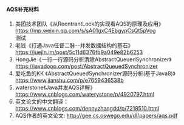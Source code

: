 #### AQS补充材料
  1. 美团技术团队《从ReentrantLock的实现看AQS的原理及应用》https://mp.weixin.qq.com/s/sA01gxC4EbgypCsQt5pVog  
   测试
  2. 老钱《打通Java任督二脉--并发数据结构的基石》https://juejin.im/post/5c11d6376fb9a049e82b6253
  3. HongJie《一行一行源码分析清除AbstractQueuedSynchronizer》https://javadoop.com/post/AbstractQueuedSynchronizer
  4. 爱吃鱼的KK 《AbstractQueuedSynchronizer源码分析(基于Java8)》https://www.jianshu.com/p/e7659436538b
  5. waterstone《Java并发AQS详解》https://www.cnblogs.com/waterystone/p/4920797.html
  6. 英文论文的中文翻译：https://www.cnblogs.com/dennyzhangdd/p/7218510.html
  7. AQS作者的英文论文: http://gee.cs.oswego.edu/dl/papers/aqs.pdf